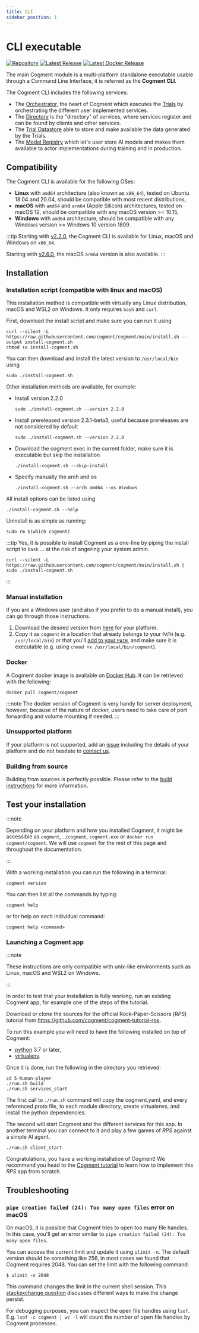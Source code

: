 ```yaml
---
title: CLI
sidebar_position: 1
---
```


# CLI executable

[![Repository](https://img.shields.io/badge/repository-cogment%2Fcogment-%235217b8?style=for-the-badge&logo=github)](https://github.com/cogment/cogment) [![Latest Release](https://img.shields.io/github/v/release/cogment/cogment?label=latest%20release&sort=semver&style=for-the-badge)](https://github.com/cogment/cogment/releases)
[![Latest Docker Release](https://img.shields.io/docker/v/cogment/cogment?label=latest%20docker%20release&sort=semver&style=for-the-badge)](https://hub.docker.com/r/cogment/cogment)

The main Cogment module is a multi-platform standalone executable usable through a Command Line Interface, it is referred as the **Cogment CLI**.

The Cogment CLI includes the following services:

-   The [Orchestrator](./orchestrator.md), the heart of Cogment which executes the [Trials](../../guide/core-concepts.md#trials) by orchestrating the different user implemented services.
-   The [Directory](./directory/directory-server.md) is the "directory" of services, where services register and can be found by clients and other services.
-   The [Trial Datastore](./trial-datastore/trial-datastore-server.md) able to store and make available the data generated by the Trials.
-   The [Model Registry](./model-registry.md) which let's user store AI models and makes them available to actor implementations during training and in production.

## Compatibility

The Cogment CLI is available for the following OSes:

-   **Linux** with `amd64` architecture (also known as `x86_64`), tested on Ubuntu 18.04 and 20.04, should be compatible with most recent distributions,
-   **macOS** with `amd64` and `arm64` (Apple Silicon) architectures, tested on macOS 12, should be compatible with any macOS version >= 10.15,
-   **Windows** with `amd64` architecture, should be compatible with any Windows version >= Windows 10 version 1809.

:::tip
Starting with [v2.2.0](https://github.com/cogment/cogment/releases/tag/v2.2.0), the Cogment CLI is available for Linux, macOS and Windows on `x86_64`.

Starting with [v2.6.0](https://github.com/cogment/cogment/releases/tag/v2.6.0), the macOS `arm64` version is also available.
:::

## Installation

### Installation script (compatible with linux and macOS)

This installation method is compatible with virtually any Linux distribution, macOS and WSL2 on Windows. It only requires `bash` and `curl`.

First, download the install script and make sure you can run it using

```console
curl --silent -L https://raw.githubusercontent.com/cogment/cogment/main/install.sh --output install-cogment.sh
chmod +x install-cogment.sh
```

You can then download and install the latest version to `/usr/local/bin` using

```console
sudo ./install-cogment.sh
```

Other installation methods are available, for example:

-   Install version 2.2.0
    ```console
    sudo ./install-cogment.sh --version 2.2.0
    ```
-   Install prereleased version 2.3.1-beta3, useful because prereleases are not considered by default
    ```console
    sudo ./install-cogment.sh --version 2.2.0
    ```
-   Download the cogment exec in the current folder, make sure it is executable but skip the installation
    ```console
    ./install-cogment.sh --skip-install
    ```
-   Specify manually the arch and os
    ```console
    ./install-cogment.sh --arch amd64 --os Windows
    ```

All install options can be listed using

```console
./install-cogment.sh --help
```

Uninstall is as simple as running:

```console
sudo rm $(which cogment)
```

:::tip
Yes, it is possible to install Cogment as a one-line by piping the install script to `bash` ... at the risk of angering your system admin.

```console
curl --silent -L https://raw.githubusercontent.com/cogment/cogment/main/install.sh | sudo ./install-cogment.sh
```

:::

### Manual installation

If you are a Windows user (and also if you prefer to do a manual install), you can go through those instructions.

1. Download the desired version from [here](https://github.com/cogment/cogment/releases/) for your platform.
2. Copy it as `cogment` in a location that already belongs to your `PATH` (e.g. `/usr/local/bin`) or that you'll [add to your `PATH`](https://superuser.com/questions/284342/what-are-path-and-other-environment-variables-and-how-can-i-set-or-use-them), and make sure it is executable (e.g. using `chmod +x /usr/local/bin/cogment`).

### Docker

A Cogment docker image is available on [Docker Hub](https://hub.docker.com/r/cogment/cogment). It can be retrieved with the following:

```console
docker pull cogment/cogment
```

:::note
The docker version of Cogment is very handy for server deployment, however, because of the nature of docker, users need to take care of port forwarding and volume mounting if needed.
:::

### Unsupported platform

If your platform is not supported, add an [issue](https://github.com/cogment/cogment/issues) including the details of your platform and do not hesitate to [contact us](../../community-channels.md).

### Building from source

Building from sources is perfectly possible. Please refer to the [build instructions](https://github.com/cogment/cogment#developers) for more information.

## Test your installation

:::note

Depending on your platform and how you installed Cogment, it might be accessible as `cogment`, `./cogment`, `cogment.exe` or `docker run cogment/cogment`. We will use `cogment` for the rest of this page and throughout the documentation.

:::

With a working installation you can run the following in a terminal:

```console
cogment version
```

You can then list all the commands by typing:

```console
cogment help
```

or for help on each individual command:

```console
cogment help <command>
```

### Launching a Cogment app

:::note

These instructions are only compatible with unix-like environments such as Linux, macOS and WSL2 on Windows.

:::

In order to test that your installation is fully working, run an existing Cogment app, for example one of the steps of the tutorial.

Download or clone the sources for the official Rock-Paper-Scissors (_RPS_) tutorial from <https://github.com/cogment/cogment-tutorial-rps>.

To run this example you will need to have the following installed on top of Cogment:

-   [python](https://www.python.org/) 3.7 or later,
-   [virtualenv](https://virtualenv.pypa.io/en/latest/).

Once it is done, run the following in the directory you retrieved:

```console
cd 5-human-player
./run.sh build
./run.sh services_start
```

The first call to `./run.sh` command will copy the cogment.yaml, and every referenced proto file, to each module directory, create virtualenvs, and install the python dependencies.

The second will start Cogment and the different services for this app. In another terminal you can connect to it and play a few games of _RPS_ against a simple AI agent.

```console
./run.sh client_start
```

Congratulations, you have a working installation of Cogment! We recommend you head to the [Cogment tutorial](../../guide/tutorial/index.md) to learn how to implement this _RPS_ app from scratch.

## Troubleshooting

### `pipe creation failed (24): Too many open files` error on macOS

On macOS, it is possible that Cogment tries to open too many file handles. In this case, you'll get an error similar to `pipe creation failed (24): Too many open files`.

You can access the current limit and update it using `ulimit -n`. The default version should be something like 256, in most cases we found that Cogment requires 2048. You can set the limit with the following command:

```console
$ ulimit -n 2048
```

This command changes the limit in the current shell session. This [stackexchange question](https://unix.stackexchange.com/q/176671) discusses different ways to make the change persist.

For debugging purposes, you can inspect the open file handles using `lsof`. E.g. `lsof -c cogment | wc -l` will count the number of open file handles by Cogment processes.
